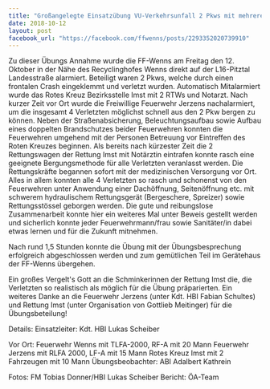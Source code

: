 ```yaml
---
title: "Großangelegte Einsatzübung VU-Verkehrsunfall 2 Pkws mit mehreren eingeklemmten Personen L16-Pitztal Landesstraße"
date: 2018-10-12
layout: post
facebook_url: "https://facebook.com/ffwenns/posts/2293352020739910"
---
```


Zu dieser Übungs Annahme wurde die FF-Wenns am Freitag den 12. Oktober in der Nähe des Recyclinghofes Wenns direkt auf der L16-Pitztal Landesstraße alarmiert. Beteiligt waren 2 Pkws, welche durch einen frontalen Crash eingeklemmt und verletzt wurden. 
Automatisch Mitalarmiert wurde das Rotes Kreuz Bezirksstelle Imst mit 2 RTWs und Notarzt. Nach kurzer Zeit vor Ort wurde die Freiwillige Feuerwehr Jerzens nachalarmiert, um die insgesamt 4 Verletzten möglichst schnell aus den 2 Pkw bergen zu können. Neben der Straßenabsicherung, Beleuchtungsaufbau sowie Aufbau eines doppelten Brandschutzes beider Feuerwehren konnten die Feuerwehren umgehend mit der Personen Betreuung vor Eintreffen des Roten Kreuzes beginnen.
Als bereits nach kürzester Zeit die 2 Rettungswagen der Rettung Imst mit Notärztin eintrafen konnte rasch eine geeignete Bergungsmethode für alle Verletzten veranlasst werden. 
Die Rettungskräfte begannen sofort mit der medizinischen Versorgung vor Ort.
Alles in allem konnten alle 4 Verletzten so rasch und schonenst von den Feuerwehren unter Anwendung einer Dachöffnung, Seitenöffnung etc. mit schwerem hydraulischem Rettungsgerät (Bergeschere, Spreizer) sowie Rettungsstössel geborgen werden.
Die gute und reibungslose Zusammenarbeit konnte hier ein weiteres Mal unter Beweis gestellt werden und sicherlich konnte jeder Feuerwehrmann/frau sowie Sanitäter/in dabei etwas lernen und für die Zukunft mitnehmen. 

Nach rund 1,5 Stunden konnte die Übung mit der Übungsbesprechung erfolgreich abgeschlossen werden und zum gemütlichen Teil im Gerätehaus der FF-Wenns übergehen.

Ein großes Vergelt's Gott an die Schminkerinnen der Rettung Imst die, die Verletzten so realistisch als möglich für die Übung präparierten. Ein weiteres Danke an die Feuerwehr Jerzens (unter Kdt. HBI Fabian Schultes) und Rettung Imst (unter Organisation von Gottlieb Meitinger) für die Übungsbeteilung!

Details:
Einsatzleiter: Kdt. HBI Lukas Scheiber

Vor Ort: 
Feuerwehr Wenns mit TLFA-2000, RF-A mit 20 Mann
Feuerwehr Jerzens mit RLFA 2000, LF-A mit 15 Mann
Rotes Kreuz Imst mit 2 Fahrzeugen mit 10 Mann
Übungsbeobachter: ABI Adalbert Kathrein

Fotos: FM Tobias Donner/HBI Lukas Scheiber
Bericht: ÖA-Team